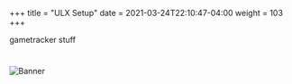 +++
title = "ULX Setup"
date =  2021-03-24T22:10:47-04:00
weight = 103
+++

gametracker stuff

#
![Banner](/images/fishy.gif)